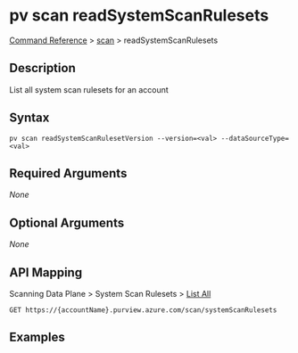 # pv scan readSystemScanRulesets
[Command Reference](../../../README.md#command-reference) > [scan](./main.md) > readSystemScanRulesets

## Description
List all system scan rulesets for an account

## Syntax
```
pv scan readSystemScanRulesetVersion --version=<val> --dataSourceType=<val>
```

## Required Arguments
*None*

## Optional Arguments
*None*

## API Mapping
Scanning Data Plane > System Scan Rulesets > [List All](https://docs.microsoft.com/en-us/rest/api/purview/scanningdataplane/system-scan-rulesets/list-all)
```
GET https://{accountName}.purview.azure.com/scan/systemScanRulesets
```

## Examples
```powershell

```